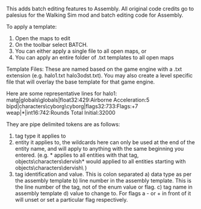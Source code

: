 This adds batch editing features to Assembly.
All original code credits go to palesius for the Walking Sim mod and batch editing code for Assembly.

To apply a template:
1) Open the maps to edit
2) On the toolbar select BATCH.
3) You can either apply a single file to all open maps, or 
4) You can apply an entire folder of .txt templates to all open maps

Template Files:
These are named based on the game engine with a .txt extension (e.g. halo1.txt halo3odst.txt). You may also create a level specific file that will overlay the base template for that game engine.

Here are some representative lines for halo1:
matg|globals\globals|float32:429:Airborne Acceleration:5
bipd|characters\cyborg\cyborg|flags32:733:Flags:+7
weap|*|int16:742:Rounds Total Initial:32000

They are pipe delimited tokens are as follows:
1) tag type it applies to
2) entity it applies to, the wildcards here can only be used at the end of the entity name, and will apply to anything with the same beginning you entered. (e.g. * applies to all entities with that tag, objects\characters\dervish\* would applied to all entities starting with objects\characters\dervish\ )
3) tag identification and value. This is colon separated
	a) data type as per the assembly template
	b) line number in the assembly template. This is the line number of the tag, not of the enum value or flag.
	c) tag name in assembly template
	d) value to change to. For flags a - or + in front of it will unset or set a particular flag respectively.

